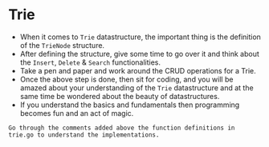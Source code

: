 # Trie

- When it comes to `Trie` datastructure, the important thing is the definition of the `TrieNode` structure.
- After defining the structure, give some time to go over it and think about the `Insert`, `Delete` & `Search` functionalities.
- Take a pen and paper and work around the CRUD operations for a Trie.
- Once the above step is done, then sit for coding, and you  will be amazed about your understanding of the `Trie` datastructure and at the same time be wondered about the beauty of datastructures.
- If you understand the basics and fundamentals then programming becomes fun and an act of magic.

`Go through the comments added above the function definitions in trie.go to understand the implementations.`